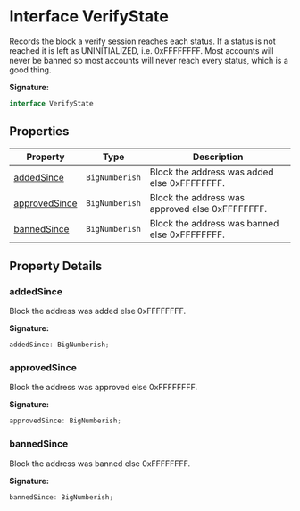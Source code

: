 
# Interface VerifyState

Records the block a verify session reaches each status. If a status is not reached it is left as UNINITIALIZED, i.e. 0xFFFFFFFF. Most accounts will never be banned so most accounts will never reach every status, which is a good thing.

<b>Signature:</b>

```typescript
interface VerifyState 
```

## Properties

|  Property | Type | Description |
|  --- | --- | --- |
|  [addedSince](./verifystate.md#addedSince-property) | `BigNumberish` | Block the address was added else 0xFFFFFFFF. |
|  [approvedSince](./verifystate.md#approvedSince-property) | `BigNumberish` | Block the address was approved else 0xFFFFFFFF. |
|  [bannedSince](./verifystate.md#bannedSince-property) | `BigNumberish` | Block the address was banned else 0xFFFFFFFF. |

## Property Details

<a id="addedSince-property"></a>

### addedSince

Block the address was added else 0xFFFFFFFF.

<b>Signature:</b>

```typescript
addedSince: BigNumberish;
```

<a id="approvedSince-property"></a>

### approvedSince

Block the address was approved else 0xFFFFFFFF.

<b>Signature:</b>

```typescript
approvedSince: BigNumberish;
```

<a id="bannedSince-property"></a>

### bannedSince

Block the address was banned else 0xFFFFFFFF.

<b>Signature:</b>

```typescript
bannedSince: BigNumberish;
```
